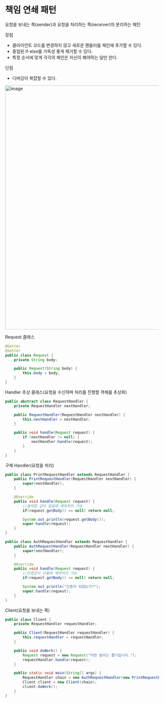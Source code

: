 # 책임 연쇄 패턴
요청을 보내는 쪽(sender)과 요청을 처리하는 쪽(receiver)의 분리하는 패턴

장점
- 클라이언트 코드를 변경하지 않고 새로운 핸들러를 체인에 추가할 수 있다.
- 중첩된 if-else를 가독성 좋게 제거할 수 있다.
- 특정 순서에 맞게 각각의 체인은 자신이 해야하는 일만 한다.
  
단점
- 디버깅이 복잡할 수 있다.

<img width="800" alt="image" src="https://github.com/hanuk96/TIL/assets/12428689/efc0506e-6c31-49a2-9e6d-1ae0f6742f6e">

Request 클래스

```java
@Getter
@Setter
public class Request {
    private String body;

    public Request(String body) {
        this.body = body;
    }
}
```

Handler 추상 클래스(요청을 수신하며 처리를 진행할 객체를 추상화)

```java
public abstract class RequestHandler {
    private RequestHandler nextHandler;

    public RequestHandler(RequestHandler nextHandler) {
        this.nextHandler = nextHandler;
    }

    public void handle(Request request) {
        if (nextHandler != null) {
            nextHandler.handle(request);
        }
    }
}
```

구체 Handler(요청을 처리)

```java
public class PrintRequestHandler extends RequestHandler {
    public PrintRequestHandler(RequestHandler nextHandler) {
        super(nextHandler);
    }

    @Override
    public void handle(Request request) {
        //출력할 값이 없을때 예외처리 가능
        if(request.getBody() == null) return null;

        System.out.println(request.getBody());
        super.handle(request);
    }
}

public class AuthRequestHandler extends RequestHandler {
    public AuthRequestHandler(RequestHandler nextHandler) {
        super(nextHandler);
    }

    @Override
    public void handle(Request request) {
        //인증값이 다를때 예외처리 가능
        if(request.getBody() == null) return null;

        System.out.println("인증이 되었는가?");
        super.handle(request);
    }
}
```

Client(요청을 보내는 쪽)

```java
public class Client {
    private RequestHandler requestHandler;

    public Client(RequestHandler requestHandler) {
        this.requestHandler = requestHandler;
    }

    public void doWork() {
        Request request = new Request("이번 놀이는 뽑기입니다.");
        requestHandler.handle(request);
    }

    public static void main(String[] args) {
        RequestHandler chain = new AuthRequestHandler(new PrintRequestHandler(null));
        Client client = new Client(chain);
        client.doWork();
    }
}
```
